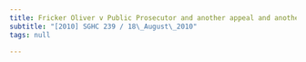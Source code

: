 ```yaml
---
title: Fricker Oliver v Public Prosecutor and another appeal and another matter
subtitle: "[2010] SGHC 239 / 18\_August\_2010"
tags: null

---
```


